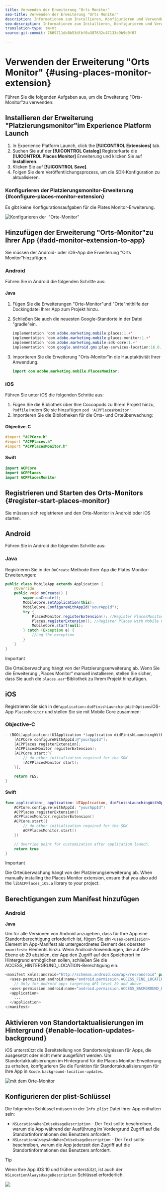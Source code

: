 ```yaml
---
title: Verwenden der Erweiterung "Orts Monitor"
seo-title: Verwenden der Erweiterung "Orts Monitor"
description: Informationen zum Installieren, Konfigurieren und Verwenden der Erweiterung "Orts Monitor".
seo-description: Informationen zum Installieren, Konfigurieren und Verwenden der Erweiterung "Orts Monitor".
translation-type: tm+mt
source-git-commit: 7609711db8b53dfbf0a387632c47133e9b9d0f07

---
```



# Verwenden der Erweiterung "Orts Monitor" {#using-places-monitor-extension}

Führen Sie die folgenden Aufgaben aus, um die Erweiterung "Orts-Monitor"zu verwenden:

## Installieren der Erweiterung "Platzierungsmonitor"im Experience Platform Launch

1. In Experience Platform Launch, click the **[!UICONTROL Extensions]** tab.
1. Suchen Sie auf der **[!UICONTROL Catalog]** Registerkarte die **[!UICONTROL Places Monitor]** Erweiterung und klicken Sie auf **Installieren**.
1. Klicken Sie auf **[!UICONTROL Save]**.
1. Folgen Sie dem Veröffentlichungsprozess, um die SDK-Konfiguration zu aktualisieren.

### Konfigurieren der Platzierungsmonitor-Erweiterung {#configure-places-monitor-extension}

Es gibt keine Konfigurationsaufgaben für die Plates Monitor-Erweiterung.

![Konfigurieren der ‌ "Orte-Monitor](/help/assets/configure_places_monitor.png)"

## Hinzufügen der Erweiterung "Orts-Monitor"zu Ihrer App {#add-monitor-extension-to-app}

Sie müssen der Android- oder iOS-App die Erweiterung "Orts Monitor"hinzufügen.

### Android

Führen Sie in Android die folgenden Schritte aus:

#### Java

1. Fügen Sie die Erweiterungen "Orte-Monitor"und "Orte"mithilfe der Dockingdatei Ihrer App zum Projekt hinzu.

1. Schließen Sie auch die neuesten Google-Standorte in der Datei "gradle"ein.

   ```java
   implementation 'com.adobe.marketing.mobile:places:1.+'
   implementation 'com.adobe.marketing.mobile:places-monitor:1.+'
   implementation 'com.adobe.marketing.mobile:sdk-core:1.+'
   implementation 'com.google.android.gms:play-services-location:16.0.0'
   ```

1. Importieren Sie die Erweiterung "Orts-Monitor"in die Hauptaktivität Ihrer Anwendung.

   ```java
   import com.adobe.marketing.mobile.PlacesMonitor;
   ```

### iOS

Führen Sie unter iOS die folgenden Schritte aus:

1. Fügen Sie die Bibliothek über Ihre Cocoapods zu Ihrem Projekt hinzu, `Podfile` indem Sie sie hinzufügen `pod 'ACPPlacesMonitor'`.
1. Importieren Sie die Bibliotheken für die Orts- und Orteüberwachung:

#### Objective-C

```objectivec
#import "ACPCore.h"
#import "ACPPlaces.h"
#import "ACPPlacesMonitor.h"
```

#### Swift

```swift
import ACPCore
import ACPPlaces
import ACPPlacesMonitor
```


## Registrieren und Starten des Orts-Monitors {#register-start-places-monitor}

Sie müssen sich registrieren und den Orte-Monitor in Android oder iOS starten.

## Android

Führen Sie in Android die folgenden Schritte aus:

### Java

Registrieren Sie in der `OnCreate` Methode Ihrer App die Plates Monitor-Erweiterungen:

```java
public class MobileApp extends Application {
    @Override
    public void onCreate() {
        super.onCreate();
        MobileCore.setApplication(this);
        MobileCore.ConfigureWithAppId("yourAppId");
        try {
            PlacesMonitor.registerExtension(); //Register PlacesMonitor with Mobile Core
            Places.registerExtension(); //Register Places with Mobile Core
            MobileCore.start(null);
        } catch (Exception e) {
            //Log the exception
        }
    }
}
```

>[!IMPORTANT]
>
>Die Orteüberwachung hängt von der Platzierungserweiterung ab. Wenn Sie die Erweiterung „Places Monitor“ manuell installieren, stellen Sie sicher, dass Sie auch die `places.aar`-Bibliothek zu Ihrem Projekt hinzufügen.

## iOS

Registrieren Sie sich in der`application:didFinishLaunchingWithOptions`iOS-App `PlacesMonitor` und stellen Sie sie mit Mobile Core zusammen:

### Objective-C

```objectivec
- (BOOL)application:(UIApplication *)application didFinishLaunchingWithOptions:(NSDictionary*)launchOptions {
    [ACPCore configureWithAppId:@"yourAppId"];
    [ACPPlaces registerExtension];
    [ACPPlacesMonitor registerExtension];
    [ACPCore start:^{            
        // do other initialization required for the SDK
        [ACPPlacesMonitor start];
    }];

    return YES;
}
```

#### Swift

```swift
func application(_ application: UIApplication, didFinishLaunchingWithOptions launchOptions: [UIApplication.LaunchOptionsKey: Any]?) -> Bool {
    ACPCore.configure(withAppId: "yourAppId")
    ACPPlaces.registerExtension()       
    ACPPlacesMonitor.registerExtension()
    ACPCore.start({
        // do other initialization required for the SDK
        ACPPlacesMonitor.start()
    })

    // Override point for customization after application launch.        
    return true
}
```

>[!IMPORTANT]
>
>Die Orteüberwachung hängt von der Platzierungserweiterung ab. When manually installing the Places Monitor extension, ensure that you also add the `libACPPlaces_iOS.a` library to your project.


## Berechtigungen zum Manifest hinzufügen

### Android

**Java**

Um für alle Versionen von Android anzugeben, dass für Ihre App eine Standortberechtigung erforderlich ist, fügen Sie ein `<uses-permission>` Element im App-Manifest als untergeordnetes Element des obersten `<manifest>` Elements hinzu. Wenn Android-Anwendungen, die auf API-Ebene ab 29 abzielen, der App den Zugriff auf den Speicherort im Hintergrund ermöglichen sollen, schließen Sie die ACCESS_HINTERGRUND_LOCATION-Berechtigung ein.

```java
<manifest xmlns:android="http://schemas.android.com/apk/res/android" package="com.adobe.placesapp">
  <uses-permission android:name="android.permission.ACCESS_FINE_LOCATION" />
    // Only for Android apps targeting API level 29 and above
  <uses-permission android:name="android.permission.ACCESS_BACKGROUND_LOCATION" />
  <application>        
    ...    
  </application>
</manifest>
```


## Aktivieren von Standortaktualisierungen im Hintergrund {#enable-location-updates-background}

iOS unterstützt die Bereitstellung von Standortereignissen für Apps, die ausgesetzt oder nicht mehr ausgeführt werden. Um Standortaktualisierungen im Hintergrund für die Places Monitor-Erweiterung zu erhalten, konfigurieren Sie die Funktion für Standortaktualisierungen für Ihre App in `Xcode.background-location-updates`.

![mit dem Orte-Monitor](/help/assets/using-the-places-monitor_1.png)

## Konfigurieren der plist-Schlüssel

Die folgenden Schlüssel müssen in der `Info.plist` Datei Ihrer App enthalten sein:

* `NSLocationWhenInUseUsageDescription` - Der Text sollte beschreiben, warum die App während der Ausführung im Vordergrund Zugriff auf die Standortinformationen des Benutzers anfordert.
* `NSLocationAlwaysAndWhenInUseUsageDescription` - Der Text sollte beschreiben, warum die App jederzeit den Zugriff auf die Standortinformationen des Benutzers anfordert.

>[!TIP]
>
>Wenn Ihre App iOS 10 und früher unterstützt, ist auch der `NSLocationAlwaysUsageDescription` Schlüssel erforderlich.

![](/help/assets/using-the-places-monitor_2.png)

